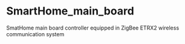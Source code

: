 # SmartHome_main_board
SmatHome main board controller equipped in ZigBee ETRX2 wireless communication system
